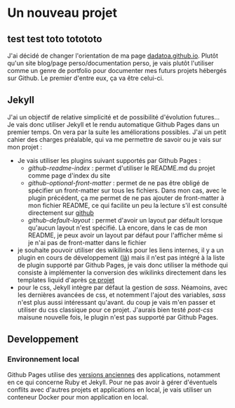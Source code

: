 # Un nouveau projet

## test test toto totototo

J'ai décidé de changer l'orientation de ma page [dadatoa.github.io](dadatoa.github.io). Plutôt qu'un site blog/page perso/documentation perso, je vais plutôt l'utiliser comme un genre de portfolio pour documenter mes futurs projets hébergés sur Github. Le premier d'entre eux, ça va être celui-ci.

## Jekyll

J'ai un objectif de relative simplicité et de possibilité d'évolution futures... Je vais donc utiliser Jekyll et le rendu automatique Github Pages dans un premier temps. On vera par la suite les améliorations possibles. J'ai un petit cahier des charges préalable, qui va me permettre de savoir ou je vais sur mon projet :

- Je vais utiliser les plugins suivant supportés par Github Pages :
  - _github-readme-index_ : permet d'utiliser le README.md du projet comme page d'index du site
  - _github-optional-front-matter_ : permet de ne pas être obligé de spécifier un front-matter sur tous les fichiers. Dans mon cas, avec le plugin précédent, ça me permet de ne pas ajouter de front-matter à mon fichier README, ce qui facilite un peu la lecture s'il est consulté directement sur [github](https://github.com/dadatoa/dadatoa.github.io)
  - _github-default-layout_ : permet d'avoir un layout par défault lorsque qu'aucun layout n'est spécifié. Là encore, dans le cas de mon README, je peux avoir un layout par défaut pour l'afficher même si je n'ai pas de front-matter dans le fichier
- je souhaite pouvoir utiliser des wikilinks pour les liens internes, il y a un plugin en cours de développement ([là](https://github.com/manunamz/jekyll-wikilinks)) mais il n'est pas intégré à la liste de plugin supporté par Github Pages, je vais donc utiliser la méthode qui consiste à implémenter la conversion des wikilinks directement dans les templates liquid d'après [ce projet](https://github.com/jhvanderschee/brackettest)
- pour le css, Jekyll intègre par défaut la gestion de _sass_. Néamoins, avec les dernières avancées de css, et notemment l'ajout des variables, _sass_ n'est plus aussi intéressant qu'avant. du coup je vais m'en passer et utiliser du css classique pour ce projet. J'aurais bien testé _post-css_ maisune nouvelle fois, le plugin n'est pas supporté par Github Pages.

## Developpement

### Environnement local

Github Pages utilise des [versions anciennes](https://pages.github.com/versions/) des applications, notamment en ce qui concerne Ruby et Jekyll. Pour ne pas avoir à gérer d'éventuels conflits avec d'autres projets et applications en local, je vais utiliser un conteneur Docker pour mon application en local.
